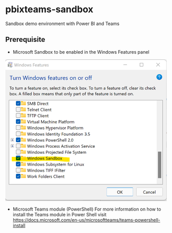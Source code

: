 # pbixteams-sandbox
Sandbox demo environment with Power BI and Teams

## Prerequisite

* Microsoft Sandbox to be enabled in the Windows Features panel
<img src="img/windowsfeatures-winsandbox.png">


* Microsoft Teams module (PowerShell) 
For more information on how to install the Teams module in Power Shell visit https://docs.microsoft.com/en-us/microsoftteams/teams-powershell-install
